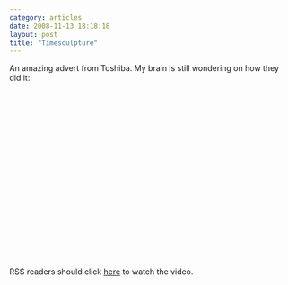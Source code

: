 ```yaml
---
category: articles
date: 2008-11-13 18:18:18
layout: post
title: "Timesculpture"
---
```


<p>An amazing advert from Toshiba. My brain is still wondering on how they did it:</p><iframe title="Timesculpture" width="480" height="300" data-src="//www.youtube.com/embed/JYPn1BrTNCE" frameborder="0" allowfullscreen></iframe><p>RSS readers should click <a href="//joaobordalo.com/articles/2008/11/13/timesculpture">here</a> to watch the video.</p>
